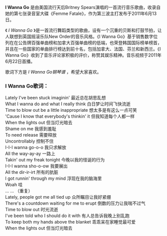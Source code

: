 

**I Wanna Go** 是由美国流行天后Britney Spears演唱的一首流行音乐歌曲，收录自她的第七张录音室大碟《Femme
Fatale》，作为第三波主打发布于2011年6月13日。

  
《 _I Wanna Go_ 》是一首流行舞蹈类型的歌曲，设有一个沉重的贝斯和打鼓节拍，让人联想到英国摇滚乐队New Order的音乐风格。《I Wanna
Go》基于销售数字位列在在公告牌百强单曲榜和加拿大百强单曲榜的低端，也荣登韩国国际榜单榜首，并且在一些国家的单曲排行榜达到前十名，包括加拿大、法国、芬兰和新西兰。《I
Wanna Go》收到了音乐评论家积极的评价，称赞其娱乐精神。音乐视频于2011年6月22日首播。

  
歌词下方是 _I Wanna Go钢琴谱_ ，希望大家喜欢。

### I Wanna Go歌词：

Lately I've been stuck imaginin' 最近总在胡思乱想  
What I wanna do and what I really think 白日梦让时间飞快流逝  
Time to blow out be a little inappropriate 想太多是有这么一点可笑  
'Cause I know that everybody's thinkin' it 但我知道每个人都一样  
When the lights out 但当灯光暗去  
Shame on me 我感到羞耻  
To need release 需要释放  
Uncontrollably 控制不住  
I-I-I wanna go-o-o 我只求解放  
All the way-ay-ay 一路上  
Takin' out my freak tonight 今晚以我的怪诞的行为  
I-I-I wanna sho-o-ow 我要展出  
All the dir-ir-irt 所有的肮脏  
I got runnin' through my mind 浮现在我的脑海里  
Woah 哇  
... ... （重复）  
Lately, people got me all tied up 众所瞩目让我好紧绷  
There's a countdown waiting for me to erupt 倒数的压力让我喘不过气  
Time to blow out 时光流逝  
I've been told who I should do it with 有人总告诉我晚上别乱跑  
To keep both my hands above the blanket 乖乖呆在家睡觉最可爱  
When the lights out 但当灯光暗去

